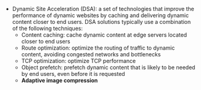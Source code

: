 - Dynamic Site Acceleration (DSA): a set of technologies that improve the performance of dynamic websites by caching and delivering dynamic content closer to end users. DSA solutions typically use a combination of the following techniques:
	- Content caching: cache dynamic content at edge servers located closer to end users
	- Route optimization: optimize the routing of traffic to dynamic content, avoiding congested networks and bottlenecks
	- TCP optimization: optimize TCP performance
	- Object prefetch: prefetch dynamic content that is likely to be needed by end users, even before it is requested
	- **Adaptive image compression**